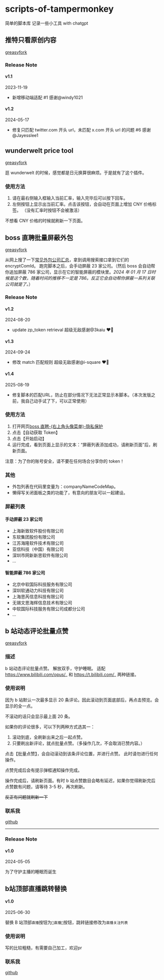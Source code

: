 # scripts-of-tampermonkey

简单的脚本库 记录一些小工具 with chatgpt

## 推特只看原创内容

[greasyfork](https://greasyfork.org/zh-CN/scripts/479243-%E6%8E%A8%E7%89%B9%E5%8F%AA%E7%9C%8B%E5%8E%9F%E5%88%9B%E5%86%85%E5%AE%B9)

### Release Note

#### v1.1

2023-11-19

- 新增移动端适配 #1 感谢@windy1021

#### v1.2

2024-05-17

- 修复只匹配 twitter.com 开头 url，未匹配 x.com 开头 url 的问题 #6 感谢@Jayesslee1

## wunderwelt price tool

[greasyfork](https://greasyfork.org/zh-CN/scripts/480734-wunderwelt-price-tool)

逛 wunderwelt 的时候，感觉都是日元换算很麻烦。于是就有了这个插件。

### 使用方法

1. 请在最右侧输入框输入当前汇率，输入完毕后可以按下回车。
2. 左侧按钮上显示出当前汇率。点击该按钮，会自动在页面上增加 CNY 价格标签。
   （没有汇率时按钮不会被激活）

不想看 CNY 价格的时候就刷新一下页面。

## boss 直聘批量屏蔽外包

[greasyfork](https://greasyfork.org/zh-CN/scripts/485051-boss%E7%9B%B4%E8%81%98%E6%89%B9%E9%87%8F%E5%B1%8F%E8%94%BD%E5%A4%96%E5%8C%85)

从网上搜了一下[常见外包公司汇总](https://blog.csdn.net/qq_43073558/article/details/120855582)，拿到调用搜索接口拿到它们的 encryptComId。
跑完脚本之后，会手动屏蔽 23 家公司。（然后 boss 会自动帮你追加屏蔽 786 家公司，显示在它的智能屏蔽的模块里。_2024 年 01 月 17 日时候是这个数，随着时间的推移不一定是 786。反正它会自动帮你屏蔽一系列关联公司就是了。_）

### Release Note

#### v1.2

2024-08-20

- update zp_token retrieval 超级无敌感谢@3kaiu ❤️‍🔥

#### v1.3

2024-09-24

- 修改 match 匹配规则 超级无敌感谢@i-square ❤️‍🔥

#### v1.4

2025-08-19

- 修复脚本的匹配URL，防止在部分情况下无法正常显示本脚本。（本次发版之前，我自己动手试了下，可以正常使用）


### 使用方法

1. 打开网页[boss 直聘-(右上角头像菜单)-隐私保护](https://www.zhipin.com/web/geek/privacy-set?)
2. 点击【自动获取 Token】
3. 点击【开始启动】
4. 运行完成，看到页面上显示的文本：“屏蔽列表添加成功，请刷新页面”后，刷新页面。

注意：为了你的账号安全，请不要在任何场合分享你的 token！

### 其他

- 外包列表在代码里变量为：companyNameCodeMap。
- 懒得写关闭面板之类的功能了，有意向的朋友可以一起建设。

### 屏蔽列表

#### 手动屏蔽 23 家公司

- 上海新致软件股份有限公司
- 东软集团股份有限公司
- 江苏海隆软件技术有限公司
- 亚信科技（中国）有限公司
- 深圳市网新新思软件有限公司
- ...

#### 智能屏蔽 786 家公司

- 北京中软国际科技服务有限公司
- 深圳软通动力科技有限公司
- 上海思芮信息科技有限公司
- 无锡文思海辉信息技术有限公司
- 中软国际科技服务有限公司成都分公司
- ...

## b 站动态评论批量点赞

[greasyfork](https://greasyfork.org/zh-CN/scripts/494083-b%E7%AB%99%E5%8A%A8%E6%80%81%E8%AF%84%E8%AE%BA%E6%89%B9%E9%87%8F%E7%82%B9%E8%B5%9E)

### 描述

b 站动态评论批量点赞。 解放双手，守护睡眠。
适配 https://www.bilibili.com/opus/_ 和 https://t.bilibili.com/_ 两种链接。

### 使用说明

因为 b 站默认一次最多显示 20 条评论。因此滚动到页面底部后，再点击预览。会显示的全一点。

不滚动的话只会显示最上面 20 条。

如果你的评论很多，可以下列两种方式选其一：

1. 滚动到底，全刷新出来之后一起点赞。
2. 只要刷出新评论，就点批量点赞。（多操作几次，不会取消已赞内容。）

点击【批量点赞】，会自动滚动到该条评论位置，并进行点赞。
此时请勿进行任何操作。

点赞完成后会有提示弹框通知操作完成。

操作完成后，请刷新页面。有时 b 站点赞数目会略有延迟，如果你觉得刷新完后点赞数有问题，请等待 3-5 秒，再次刷新。

~~反正有问题就刷新一下~~

### 联系我

[github](https://github.com/ssoda01/scripts-of-tampermonkey)

---

### Release Note

#### v1.0

2024-05-05

为了守护主播的睡眠而诞生

## b站顶部直播跳转替换

#### v1.0

2025-06-30

替换 B 站顶部`直播`按钮为`💖直播💖`按钮，跳转链接修改为`直播关注列表`

### 使用说明
写的比较粗糙，有需要自己加工，欢迎pr

### 联系我

[github](https://github.com/ssoda01/scripts-of-tampermonkey)
